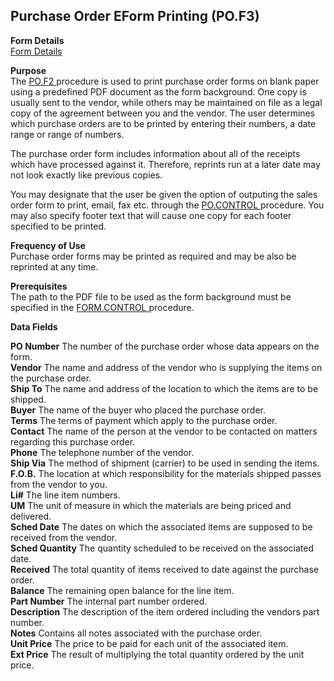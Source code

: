##  Purchase Order EForm Printing (PO.F3)

<PageHeader />

**Form Details**  
[ Form Details ](PO-F3-1/README.md)   

**Purpose**  
The [ PO.F2 ](PO-F2/README.md) procedure is used to print purchase order forms on blank paper using a predefined PDF document as the form background. One copy is usually sent to the vendor, while others may be maintained on file as a legal copy of the agreement between you and the vendor. The user determines which purchase orders are to be printed by entering their numbers, a date range or range of numbers.   
  
The purchase order form includes information about all of the receipts which
have processed against it. Therefore, reprints run at a later date may not
look exactly like previous copies.  
  
You may designate that the user be given the option of outputing the sales order form to print, email, fax etc. through the [ PO.CONTROL ](../../PUR-ENTRY/PO-CONTROL/README.md) procedure. You may also specify footer text that will cause one copy for each footer specified to be printed. 

**Frequency of Use**  
Purchase order forms may be printed as required and may be also be reprinted
at any time.

**Prerequisites**  
The path to the PDF file to be used as the form background must be specified in the [ FORM.CONTROL ](../../../ACE-OVERVIEW/ACE-ENTRY/FORM-CONTROL/README.md) procedure. 

**Data Fields**

**PO Number** The number of the purchase order whose data appears on the form.  
**Vendor** The name and address of the vendor who is supplying the items on
the purchase order.  
**Ship To** The name and address of the location to which the items are to be
shipped.  
**Buyer** The name of the buyer who placed the purchase order.  
**Terms** The terms of payment which apply to the purchase order.  
**Contact** The name of the person at the vendor to be contacted on matters
regarding this purchase order.  
**Phone** The telephone number of the vendor.  
**Ship Via** The method of shipment (carrier) to be used in sending the items.  
**F.O.B.** The location at which responsibility for the materials shipped
passes from the vendor to you.  
**Li#** The line item numbers.  
**UM** The unit of measure in which the materials are being priced and
delivered.  
**Sched Date** The dates on which the associated items are supposed to be
received from the vendor.  
**Sched Quantity** The quantity scheduled to be received on the associated
date.  
**Received** The total quantity of items received to date against the purchase
order.  
**Balance** The remaining open balance for the line item.  
**Part Number** The internal part number ordered.  
**Description** The description of the item ordered including the vendors part
number.  
**Notes** Contains all notes associated with the purchase order.  
**Unit Price** The price to be paid for each unit of the associated item.  
**Ext Price** The result of multiplying the total quantity ordered by the unit
price.  
  
<badge text= "Version 8.10.57" vertical="middle" />

<PageFooter />